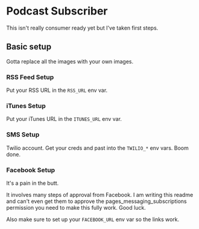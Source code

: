 # Podcast Subscriber

This isn't really consumer ready yet but I've taken first steps.

## Basic setup

Gotta replace all the images with your own images.

### RSS Feed Setup
Put your RSS URL in the `RSS_URL` env var.

### iTunes Setup
Put your iTunes URL in the `ITUNES_URL` env var.

### SMS Setup
Twilio account. Get your creds and past into the `TWILIO_*` env vars. Boom done.

### Facebook Setup
It's a pain in the butt.

It involves many steps of approval from Facebook. I am writing this readme and can't even get them to approve the pages_messaging_subscriptions permission you need to make this fully work. Good luck.

Also make sure to set up your `FACEBOOK_URL` env var so the links work.
